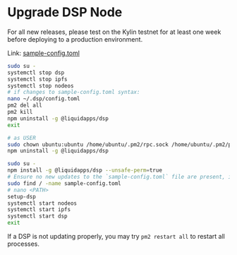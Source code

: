Upgrade DSP Node
================

For all new releases, please test on the Kylin testnet for at least one week before deploying to a production environment. 

Link: [sample-config.toml](https://raw.githubusercontent.com/liquidapps-io/zeus-sdk/master/boxes/groups/dapp-network/dapp-services-deploy/sample-config.toml)

```bash
sudo su -
systemctl stop dsp
systemctl stop ipfs
systemctl stop nodeos
# if changes to sample-config.toml syntax:
nano ~/.dsp/config.toml
pm2 del all
pm2 kill
npm uninstall -g @liquidapps/dsp
exit

# as USER
sudo chown ubuntu:ubuntu /home/ubuntu/.pm2/rpc.sock /home/ubuntu/.pm2/pub.sock
npm uninstall -g @liquidapps/dsp

sudo su -
npm install -g @liquidapps/dsp --unsafe-perm=true
# Ensure no new updates to the `sample-config.toml` file are present, if so, update your config.toml accordingly.
sudo find / -name sample-config.toml
# nano <PATH>
setup-dsp
systemctl start nodeos
systemctl start ipfs
systemctl start dsp
exit
```

If a DSP is not updating properly, you may try `pm2 restart all` to restart all processes.